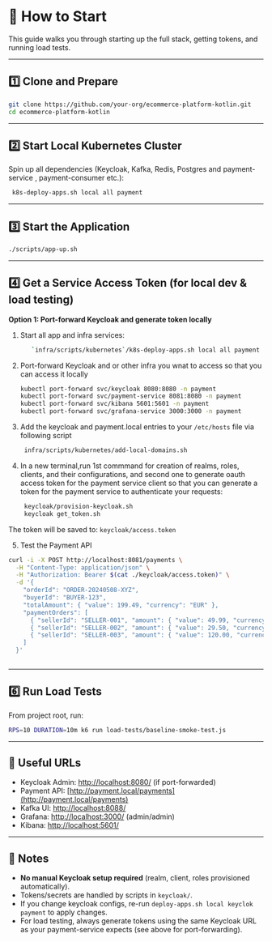 # 🚀 How to Start

This guide walks you through starting up the full stack, getting tokens, and running load tests.

---

## 1️⃣ Clone and Prepare

```bash
git clone https://github.com/your-org/ecommerce-platform-kotlin.git
cd ecommerce-platform-kotlin
```

---

## 2️⃣ Start Local Kubernetes Cluster

Spin up all dependencies (Keycloak, Kafka, Redis, Postgres and payment-service , payment-consumer etc.):

```bash
 k8s-deploy-apps.sh local all payment
```

---

## 3️⃣ Start the Application

```bash
./scripts/app-up.sh
```

---

## 4️⃣ Get a Service Access Token (for local dev & load testing)

**Option 1: Port-forward Keycloak and generate token locally**

1. Start all app and infra services:
   ```bash
      `infra/scripts/kubernetes`/k8s-deploy-apps.sh local all payment
   ```


2. Port-forward Keycloak and or other infra you wnat to access so that you can access it locally
   ```bash
   kubectl port-forward svc/keycloak 8080:8080 -n payment
   kubectl port-forward svc/payment-service 8081:8080 -n payment
   kubectl port-forward svc/kibana 5601:5601 -n payment
   kubectl port-forward svc/grafana-service 3000:3000 -n payment
   ```
3. Add the keycloak and payment.local entries to your `/etc/hosts` file via following script
   ```bash
    infra/scripts/kubernetes/add-local-domains.sh 
   ```
4. In a new terminal,run 1st commmand for creation of realms, roles, clients, and their configurations,
   and second one to generate oauth access token for the payment service client
   so that you can generate a token for the payment service to authenticate your requests:
   ```bash
    keycloak/provision-keycloak.sh 
    keycloak get_token.sh
   ```

The token will be saved to: `keycloak/access.token`

5. Test the Payment API

```bash
curl -i -X POST http://localhost:8081/payments \
  -H "Content-Type: application/json" \
  -H "Authorization: Bearer $(cat ./keycloak/access.token)" \
  -d '{
    "orderId": "ORDER-20240508-XYZ",
    "buyerId": "BUYER-123",
    "totalAmount": { "value": 199.49, "currency": "EUR" },
    "paymentOrders": [
      { "sellerId": "SELLER-001", "amount": { "value": 49.99, "currency": "EUR" }},
      { "sellerId": "SELLER-002", "amount": { "value": 29.50, "currency": "EUR" }},
      { "sellerId": "SELLER-003", "amount": { "value": 120.00, "currency": "EUR" }}
    ]
  }'
  
  ```

---

## 6️⃣ Run Load Tests

From project root, run:

```bash
RPS=10 DURATION=10m k6 run load-tests/baseline-smoke-test.js
```

---

## 🔗 Useful URLs

- Keycloak Admin: [http://localhost:8080/](http://localhost:8080/) (if port-forwarded)
- Payment API: [http://payment.local/payments](http://payment.local/payments)
- Kafka UI: [http://localhost:8088/](http://localhost:8088/)
- Grafana: [http://localhost:3000/](http://localhost:3000/) (admin/admin)
- Kibana: [http://localhost:5601/](http://localhost:5601/)

---

## 📝 Notes

- **No manual Keycloak setup required** (realm, client, roles provisioned automatically).
- Tokens/secrets are handled by scripts in `keycloak/`.
- If you change keycloak configs, re-run `deploy-apps.sh local keyclok payment` to apply changes.
- For load testing, always generate tokens using the same Keycloak URL as your payment-service expects (see above for
  port-forwarding).
